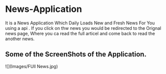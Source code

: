 # News-Application
  It is a News Application Which Daily Loads New and Fresh News For You using a api .
  If you click on thw news you would be redirected to the Orignal news page, Where you ca read the full articel and come back to read the another news.
  
## Some of the ScreenShots of the Application.
  ![](Images/FUll News.jpg)
